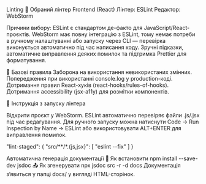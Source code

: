Linting
🔧 Обраний лінтер
Frontend (React)
Лінтер: ESLint
Редактор: WebStorm

Причини вибору:
ESLint є стандартом де-факто для JavaScript/React-проєктів.
WebStorm має повну інтеграцію з ESLint, тому немає потреби в ручному налаштуванні або запуску через CLI — перевірка виконується автоматично під час написання коду.
Зручні підказки, автоматичне виправлення деяких помилок та підтримка Prettier для форматування.

📏 Базові правила
Заборона на використання невикористаних змінних.
Попередження при використанні console.log у production-коді.
Дотримання правил React-хуків (react-hooks/rules-of-hooks).
Дотримання accessibility (jsx-a11y) для розмітки компонентів.


🚀 Інструкція з запуску лінтера

Відкрити проєкт у WebStorm.
ESLint автоматично перевіряє файли .js/.jsx під час редагування.
Для ручного запуску можна натиснути Code → Run Inspection by Name → ESLint або використовувати ALT+ENTER для виправлення помилок.

"lint-staged": {
"src/**/*.{js,jsx}": [
"eslint --fix"
]
}

Автоматична генерація документації
🔨 Як встановити
npm install --save-dev jsdoc
📤 Як згенерувати
npx jsdoc src -r -d docs
Документація зʼявиться у папці docs/ у вигляді HTML-сторінок.